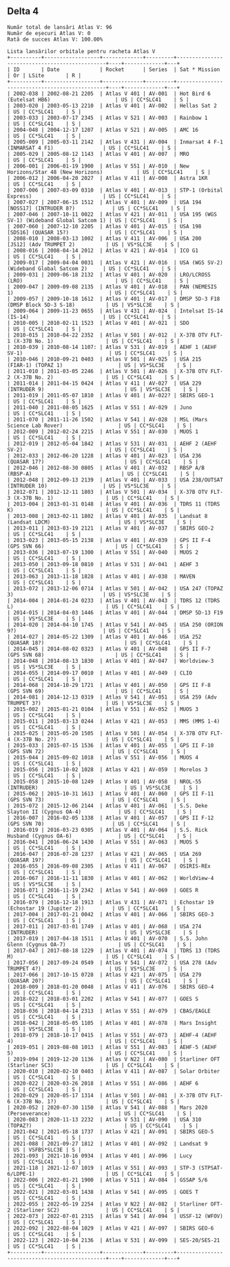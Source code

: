 ## Delta 4

    Număr total de lansări Atlas V: 96
    Număr de eșecuri Atlas V: 0
    Rată de succes Atlas V: 100.00%
    
    Lista lansărilor orbitale pentru racheta Atlas V
    +----------+------------------+-------------+---------+-----------------------------------------------+----+-------------+---+
    | ID       | Date             | Rocket      | Series  | Sat * Mission                                 | Or | LSite       | R |
    +----------+------------------+-------------+---------+-----------------------------------------------+----+-------------+---+
    | 2002-038 | 2002-08-21 2205  | Atlas V 401 | AV-001  | Hot Bird 6 (Eutelsat HB6)                     | US | CC*SLC41    | S |
    | 2003-020 | 2003-05-13 2210  | Atlas V 401 | AV-002  | Hellas Sat 2                                  | US | CC*SLC41    | S |
    | 2003-033 | 2003-07-17 2345  | Atlas V 521 | AV-003  | Rainbow 1                                     | US | CC*SLC41    | S |
    | 2004-048 | 2004-12-17 1207  | Atlas V 521 | AV-005  | AMC 16                                        | US | CC*SLC41    | S |
    | 2005-009 | 2005-03-11 2142  | Atlas V 431 | AV-004  | Inmarsat 4 F-1 (INMARSAT 4 F1)                | US | CC*SLC41    | S |
    | 2005-029 | 2005-08-12 1143  | Atlas V 401 | AV-007  | MRO                                           | US | CC*SLC41    | S |
    | 2006-001 | 2006-01-19 1900  | Atlas V 551 | AV-010  | New Horizons/Star 48 (New Horizons)           | US | CC*SLC41    | S |
    | 2006-012 | 2006-04-20 2027  | Atlas V 411 | AV-008  | Astra 1KR                                     | US | CC*SLC41    | S |
    | 2007-006 | 2007-03-09 0310  | Atlas V 401 | AV-013  | STP-1 (Orbital Express)                       | US | CC*SLC41    | S |
    | 2007-027 | 2007-06-15 1512  | Atlas V 401 | AV-009  | USA 194     [NOSS17] (INTRUDER 8?)            | US | CC*SLC41    | S |
    | 2007-046 | 2007-10-11 0022  | Atlas V 421 | AV-011  | USA 195 (WGS SV-1) (Wideband Global Satcom 1) | US | CC*SLC41    | S |
    | 2007-060 | 2007-12-10 2205  | Atlas V 401 | AV-015  | USA 198      [SDS16] (QUASAR 15?)             | US | CC*SLC41    | S |
    | 2008-010 | 2008-03-13 1002  | Atlas V 411 | AV-006  | USA 200       [JS12] (Adv TRUMPET 2)          | US | VS*SLC3E    | S |
    | 2008-016 | 2008-04-14 2012  | Atlas V 421 | AV-014  | ICO G1                                        | US | CC*SLC41    | S |
    | 2009-017 | 2009-04-04 0031  | Atlas V 421 | AV-016  | USA (WGS SV-2) (Wideband Global Satcom 2)     | US | CC*SLC41    | S |
    | 2009-031 | 2009-06-18 2132  | Atlas V 401 | AV-020  | LRO/LCROSS (LRO)                              | US | CC*SLC41    | S |
    | 2009-047 | 2009-09-08 2135  | Atlas V 401 | AV-018  | PAN (NEMESIS 1)                               | US | CC*SLC41    | S |
    | 2009-057 | 2009-10-18 1612  | Atlas V 401 | AV-017  | DMSP 5D-3 F18 (DMSP Block 5D-3 S-18)          | US | VS*SLC3E    | S |
    | 2009-064 | 2009-11-23 0655  | Atlas V 431 | AV-024  | Intelsat IS-14 (IS-14)                        | US | CC*SLC41    | S |
    | 2010-005 | 2010-02-11 1523  | Atlas V 401 | AV-021  | SDO                                           | US | CC*SLC41    | S |
    | 2010-015 | 2010-04-22 2352  | Atlas V 501 | AV-012  | X-37B OTV FLT-1 (X-37B No. 1)                 | US | CC*SLC41    | S |
    | 2010-039 | 2010-08-14 1107: | Atlas V 531 | AV-019  | AEHF 1 (AEHF SV-1)                            | US | CC*SLC41    | S |
    | 2010-046 | 2010-09-21 0403  | Atlas V 501 | AV-025  | USA 215   (FIAR-1) (TOPAZ 1)                  | US | VS*SLC3E    | S |
    | 2011-010 | 2011-03-05 2246  | Atlas V 501 | AV-026  | X-37B OTV FLT-2 (X-37B No. 2)                 | US | CC*SLC41    | S |
    | 2011-014 | 2011-04-15 0424  | Atlas V 411 | AV-027  | USA 229 (INTRUDER 9)                          | US | VS*SLC3E    | S |
    | 2011-019 | 2011-05-07 1810  | Atlas V 401 | AV-022? | SBIRS GEO-1                                   | US | CC*SLC41    | S |
    | 2011-040 | 2011-08-05 1625  | Atlas V 551 | AV-029  | Juno                                          | US | CC*SLC41    | S |
    | 2011-070 | 2011-11-26 1502  | Atlas V 541 | AV-028  | MSL (Mars Science Lab Rover)                  | US | CC*SLC41    | S |
    | 2012-009 | 2012-02-24 2215  | Atlas V 551 | AV-030  | MUOS 1                                        | US | CC*SLC41    | S |
    | 2012-019 | 2012-05-04 1842  | Atlas V 531 | AV-031  | AEHF 2 (AEHF SV-2)                            | US | CC*SLC41    | S |
    | 2012-033 | 2012-06-20 1228  | Atlas V 401 | AV-023  | USA 236 (QUASAR 17?)                          | US | CC*SLC41    | S |
    | 2012-046 | 2012-08-30 0805  | Atlas V 401 | AV-032  | RBSP A/B (RBSP-A)                             | US | CC*SLC41    | S |
    | 2012-048 | 2012-09-13 2139  | Atlas V 401 | AV-033  | USA 238/OUTSAT (INTRUDER 10)                  | US | VS*SLC3E    | S |
    | 2012-071 | 2012-12-11 1803  | Atlas V 501 | AV-034  | X-37B OTV FLT-3 (X-37B No. 1)                 | US | CC*SLC41    | S |
    | 2013-004 | 2013-01-31 0148  | Atlas V 401 | AV-036  | TDRS 11 (TDRS K)                              | US | CC*SLC41    | S |
    | 2013-008 | 2013-02-11 1802  | Atlas V 401 | AV-035  | Landsat 8 (Landsat LDCM)                      | US | VS*SLC3E    | S |
    | 2013-011 | 2013-03-19 2121  | Atlas V 401 | AV-037  | SBIRS GEO-2                                   | US | CC*SLC41    | S |
    | 2013-023 | 2013-05-15 2138  | Atlas V 401 | AV-039  | GPS II F-4 (GPS SVN 66)                       | US | CC*SLC41    | S |
    | 2013-036 | 2013-07-19 1300  | Atlas V 551 | AV-040  | MUOS 2                                        | US | CC*SLC41    | S |
    | 2013-050 | 2013-09-18 0810  | Atlas V 531 | AV-041  | AEHF 3                                        | US | CC*SLC41    | S |
    | 2013-063 | 2013-11-18 1828  | Atlas V 401 | AV-038  | MAVEN                                         | US | CC*SLC41    | S |
    | 2013-072 | 2013-12-06 0714  | Atlas V 501 | AV-042  | USA 247 (TOPAZ 3)                             | US | VS*SLC3E    | S |
    | 2014-004 | 2014-01-24 0233  | Atlas V 401 | AV-043  | TDRS 12 (TDRS L)                              | US | CC*SLC41    | S |
    | 2014-015 | 2014-04-03 1446  | Atlas V 401 | AV-044  | DMSP 5D-13 F19                                | US | VS*SLC3E    | S |
    | 2014-020 | 2014-04-10 1745  | Atlas V 541 | AV-045  | USA 250 (ORION 9?)                            | US | CC*SLC41    | S |
    | 2014-027 | 2014-05-22 1309  | Atlas V 401 | AV-046  | USA 252 (QUASAR 18?)                          | US | CC*SLC41    | S |
    | 2014-045 | 2014-08-02 0323  | Atlas V 401 | AV-048  | GPS II F-7 (GPS SVN 68)                       | US | CC*SLC41    | S |
    | 2014-048 | 2014-08-13 1830  | Atlas V 401 | AV-047  | Worldview-3                                   | US | VS*SLC3E    | S |
    | 2014-055 | 2014-09-17 0010  | Atlas V 401 | AV-049  | CLIO                                          | US | CC*SLC41    | S |
    | 2014-068 | 2014-10-29 1721  | Atlas V 401 | AV-050  | GPS II F-8 (GPS SVN 69)                       | US | CC*SLC41    | S |
    | 2014-081 | 2014-12-13 0319  | Atlas V 541 | AV-051  | USA 259 (Adv  TRUMPET 3?)                     | US | VS*SLC3E    | S |
    | 2015-002 | 2015-01-21 0104  | Atlas V 551 | AV-052  | MUOS 3                                        | US | CC*SLC41    | S |
    | 2015-011 | 2015-03-13 0244  | Atlas V 421 | AV-053  | MMS (MMS 1-4)                                 | US | CC*SLC41    | S |
    | 2015-025 | 2015-05-20 1505  | Atlas V 501 | AV-054  | X-37B OTV FLT-4 (X-37B No. 2?)                | US | CC*SLC41    | S |
    | 2015-033 | 2015-07-15 1536  | Atlas V 401 | AV-055  | GPS II F-10 (GPS SVN 72)                      | US | CC*SLC41    | S |
    | 2015-044 | 2015-09-02 1018  | Atlas V 551 | AV-056  | MUOS 4                                        | US | CC*SLC41    | S |
    | 2015-056 | 2015-10-02 1028  | Atlas V 421 | AV-059  | Morelos 3                                     | US | CC*SLC41    | S |
    | 2015-058 | 2015-10-08 1249  | Atlas V 401 | AV-058  | NROL-55 (INTRUDER)                            | US | VS*SLC3E    | S |
    | 2015-062 | 2015-10-31 1613  | Atlas V 401 | AV-060  | GPS II F-11 (GPS SVN 73)                      | US | CC*SLC41    | S |
    | 2015-072 | 2015-12-06 2144  | Atlas V 401 | AV-061  | S.S. Deke Slayton II (Cygnus OA-4)            | US | CC*SLC41    | S |
    | 2016-007 | 2016-02-05 1338  | Atlas V 401 | AV-057  | GPS II F-12 (GPS SVN 70)                      | US | CC*SLC41    | S |
    | 2016-019 | 2016-03-23 0305  | Atlas V 401 | AV-064  | S.S. Rick Husband (Cygnus OA-6)               | US | CC*SLC41    | S |
    | 2016-041 | 2016-06-24 1430  | Atlas V 551 | AV-063  | MUOS 5                                        | US | CC*SLC41    | S |
    | 2016-047 | 2016-07-28 1237  | Atlas V 421 | AV-065  | USA 269 (QUASAR 19?)                          | US | CC*SLC41    | S |
    | 2016-055 | 2016-09-08 2305  | Atlas V 411 | AV-067  | OSIRIS-REx                                    | US | CC*SLC41    | S |
    | 2016-067 | 2016-11-11 1830  | Atlas V 401 | AV-062  | WorldView-4                                   | US | VS*SLC3E    | S |
    | 2016-071 | 2016-11-19 2342  | Atlas V 541 | AV-069  | GOES R                                        | US | CC*SLC41    | S |
    | 2016-079 | 2016-12-18 1913  | Atlas V 431 | AV-071  | Echostar 19 (Echostar 19 (Jupiter 2))         | US | CC*SLC41    | S |
    | 2017-004 | 2017-01-21 0042  | Atlas V 401 | AV-066  | SBIRS GEO-3                                   | US | CC*SLC41    | S |
    | 2017-011 | 2017-03-01 1749  | Atlas V 401 | AV-068  | USA 274 (INTRUDER)                            | US | VS*SLC3E    | S |
    | 2017-019 | 2017-04-18 1511  | Atlas V 401 | AV-070  | S.S. John Glenn (Cygnus OA-7)                 | US | CC*SLC41    | S |
    | 2017-047 | 2017-08-18 1229  | Atlas V 401 | AV-074  | TDRS 13 (TDRS M)                              | US | CC*SLC41    | S |
    | 2017-056 | 2017-09-24 0549  | Atlas V 541 | AV-072  | USA 278 (Adv TRUMPET 4?)                      | US | VS*SLC3E    | S |
    | 2017-066 | 2017-10-15 0728  | Atlas V 421 | AV-075  | USA 279 (QUASAR 20?)                          | US | CC*SLC41    | S |
    | 2018-009 | 2018-01-20 0048  | Atlas V 411 | AV-076  | SBIRS GEO-4                                   | US | CC*SLC41    | S |
    | 2018-022 | 2018-03-01 2202  | Atlas V 541 | AV-077  | GOES S                                        | US | CC*SLC41    | S |
    | 2018-036 | 2018-04-14 2313  | Atlas V 551 | AV-079  | CBAS/EAGLE                                    | US | CC*SLC41    | S |
    | 2018-042 | 2018-05-05 1105  | Atlas V 401 | AV-078  | Mars Insight                                  | US | VS*SLC3E    | S |
    | 2018-079 | 2018-10-17 0415  | Atlas V 551 | AV-073  | AEHF-4 (AEHF 4)                               | US | CC*SLC41    | S |
    | 2019-051 | 2019-08-08 1013  | Atlas V 551 | AV-083  | AEHF-5 (AEHF 5)                               | US | CC*SLC41    | S |
    | 2019-094 | 2019-12-20 1136  | Atlas V N22 | AV-080  | Starliner OFT (Starliner SC3)                 | US | CC*SLC41    | S |
    | 2020-010 | 2020-02-10 0403  | Atlas V 411 | AV-087  | Solar Orbiter                                 | US | CC*SLC41    | S |
    | 2020-022 | 2020-03-26 2018  | Atlas V 551 | AV-086  | AEHF 6                                        | US | CC*SLC41    | S |
    | 2020-029 | 2020-05-17 1314  | Atlas V 501 | AV-081  | X-37B OTV FLT-6 (X-37B No. 1?)                | US | CC*SLC41    | S |
    | 2020-052 | 2020-07-30 1150  | Atlas V 541 | AV-088  | Mars 2020 (Perseverance)                      | US | CC*SLC41    | S |
    | 2020-083 | 2020-11-13 2232  | Atlas V 531 | AV-090  | USA 310 (TOPAZ?)                              | US | CC*SLC41    | S |
    | 2021-042 | 2021-05-18 1737  | Atlas V 421 | AV-091  | SBIRS GEO-5                                   | US | CC*SLC41    | S |
    | 2021-088 | 2021-09-27 1812  | Atlas V 401 | AV-092  | Landsat 9                                     | US | VSFBS*SLC3E | S |
    | 2021-093 | 2021-10-16 0934  | Atlas V 401 | AV-096  | Lucy                                          | US | CC*SLC41    | S |
    | 2021-118 | 2021-12-07 1019  | Atlas V 551 | AV-093  | STP-3 (STPSAT-6/LDPE-1)                       | US | CC*SLC41    | S |
    | 2022-006 | 2022-01-21 1900  | Atlas V 511 | AV-084  | GSSAP 5/6                                     | US | CC*SLC41    | S |
    | 2022-021 | 2022-03-01 1438  | Atlas V 541 | AV-095  | GOES T                                        | US | CC*SLC41    | S |
    | 2022-055 | 2022-05-19 2254  | Atlas V N22 | AV-082  | Starliner OFT-2 (Starliner SC2)               | US | CC*SLC41    | S |
    | 2022-073 | 2022-07-01 2315  | Atlas V 541 | AV-094  | USSF-12 (WFOV)                                | US | CC*SLC41    | S |
    | 2022-092 | 2022-08-04 1029  | Atlas V 421 | AV-097  | SBIRS GEO-6                                   | US | CC*SLC41    | S |
    | 2022-123 | 2022-10-04 2136  | Atlas V 531 | AV-099  | SES-20/SES-21                                 | US | CC*SLC41    | S |
    +----------+------------------+-------------+---------+-----------------------------------------------+----+-------------+---+
    
    

